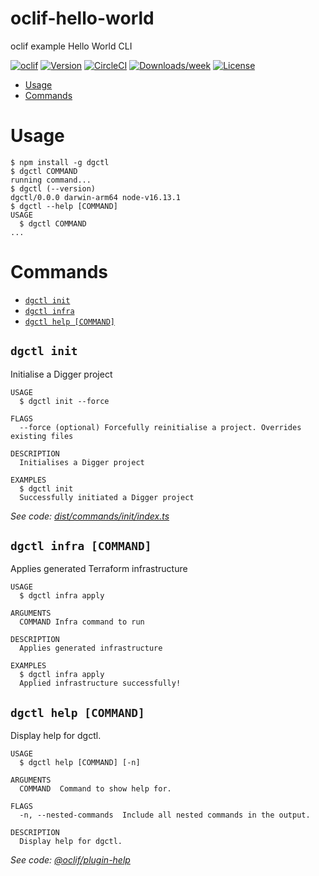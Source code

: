 oclif-hello-world
=================

oclif example Hello World CLI

[![oclif](https://img.shields.io/badge/cli-oclif-brightgreen.svg)](https://oclif.io)
[![Version](https://img.shields.io/npm/v/oclif-hello-world.svg)](https://npmjs.org/package/oclif-hello-world)
[![CircleCI](https://circleci.com/gh/oclif/hello-world/tree/main.svg?style=shield)](https://circleci.com/gh/oclif/hello-world/tree/main)
[![Downloads/week](https://img.shields.io/npm/dw/oclif-hello-world.svg)](https://npmjs.org/package/oclif-hello-world)
[![License](https://img.shields.io/npm/l/oclif-hello-world.svg)](https://github.com/oclif/hello-world/blob/main/package.json)

<!-- toc -->
* [Usage](#usage)
* [Commands](#commands)
<!-- tocstop -->
# Usage
<!-- usage -->
```sh-session
$ npm install -g dgctl
$ dgctl COMMAND
running command...
$ dgctl (--version)
dgctl/0.0.0 darwin-arm64 node-v16.13.1
$ dgctl --help [COMMAND]
USAGE
  $ dgctl COMMAND
...
```
<!-- usagestop -->
# Commands
<!-- commands -->
* [`dgctl init`](#dgctl-init)
* [`dgctl infra`](#dgctl-infra)
* [`dgctl help [COMMAND]`](#dgctl-help-command)

## `dgctl init`

Initialise a Digger project

```
USAGE
  $ dgctl init --force

FLAGS
  --force (optional) Forcefully reinitialise a project. Overrides existing files

DESCRIPTION
  Initialises a Digger project

EXAMPLES
  $ dgctl init
  Successfully initiated a Digger project
```

_See code: [dist/commands/init/index.ts](https://github.com/digger/dggr-cli/blob/v0.0.1/dist/commands/init/index.ts)_

## `dgctl infra [COMMAND]`

Applies generated Terraform infrastructure

```
USAGE
  $ dgctl infra apply

ARGUMENTS
  COMMAND Infra command to run

DESCRIPTION
  Applies generated infrastructure

EXAMPLES
  $ dgctl infra apply
  Applied infrastructure successfully!
```

## `dgctl help [COMMAND]`

Display help for dgctl.

```
USAGE
  $ dgctl help [COMMAND] [-n]

ARGUMENTS
  COMMAND  Command to show help for.

FLAGS
  -n, --nested-commands  Include all nested commands in the output.

DESCRIPTION
  Display help for dgctl.
```

_See code: [@oclif/plugin-help](https://github.com/oclif/plugin-help/blob/v5.1.19/src/commands/help.ts)_
<!-- commandsstop -->
